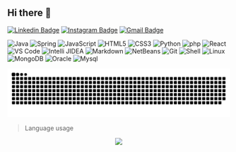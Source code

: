 ## Hi there 👋

[![Linkedin Badge](https://img.shields.io/badge/-Adam-blue?style=flat&logo=Linkedin&logoColor=white&link=https://www.linkedin.com/in/adam-schlee/)](https://www.linkedin.com/in/adam-schlee/)
[![Instagram Badge](https://img.shields.io/badge/-@AdSchl2e-purple?style=flat&logo=instagram&logoColor=white&link=https://instagram.com/adschl2e/)](https://instagram.com/adschl2e)
[![Gmail Badge](https://img.shields.io/badge/-ad.schlee-c14438?style=flat&logo=Gmail&logoColor=white&link=mailto:ad.schlee@gmail.com)](mailto:ad.schlee@gmail.com)

![Java](https://img.shields.io/badge/-Java-black?style=flat-circle&logo=java)
![Spring](https://img.shields.io/badge/-Spring-black?style=flat-circle&logo=spring)
![JavaScript](https://img.shields.io/badge/-JavaScript-black?style=flat-circle&logo=javascript)
![HTML5](https://img.shields.io/badge/-HTML5-black?style=flat-circle&logo=html5) 
![CSS3](https://img.shields.io/badge/-CSS3-black?style=flat-circle&logo=css3)
![Python](https://img.shields.io/badge/-Python-black?style=flat-circle&logo=Python)
![php](https://img.shields.io/badge/-php-black?style=flat-circle&logo=php)
![React](https://img.shields.io/badge/-React-black?style=flat-circle&logo=react)
![VS Code](https://img.shields.io/badge/-VSCode-black?style=flat-circle&logo=VSCode)
![Intelli JIDEA](https://img.shields.io/badge/-IntelliJIDEA-black?style=flat-circle&logo=IntelliJIDEA) 
![Markdown](https://img.shields.io/badge/-Markdown-black?style=flat-circle&logo=markdown)
![NetBeans](https://img.shields.io/badge/-NetBeans-black?style=flat-circle&logo=netbeans)
![Git](https://img.shields.io/badge/-Git-black?style=flat-circle&logo=git)
![Shell](https://img.shields.io/badge/-Shell-black?style=flat-circle&logo=shell)
![Linux](https://img.shields.io/badge/-Linux-black?style=flat-circle&logo=Linux)
[](https://img.shields.io/badge/-GitHub-black?style=flat-circle&logo=GitHub)
![MongoDB](https://img.shields.io/badge/-MongoDB-black?style=flat-circle&logo=MongoDB)
![Oracle](https://img.shields.io/badge/-Oracle-black?style=flat-circle&logo=Oracle)
![Mysql](https://img.shields.io/badge/-Mysql-black?style=flat-circle&logo=mysql)




<picture>
  <source media="(prefers-color-scheme: dark)" srcset="https://raw.githubusercontent.com/holic-x/holic-x/output/github-contribution-grid-snake-dark.svg">
  <source media="(prefers-color-scheme: light)" srcset="https://raw.githubusercontent.com/holic-x/holic-x/output/github-contribution-grid-snake.svg">
  <img alt="github contribution grid snake animation" src="https://raw.githubusercontent.com/adorabled4/adorabled4/output/github-contribution-grid-snake.svg">
</picture>


> Language usage

<div align="center">
    <img height="200px" src="https://github-readme-stats-api-holic-x.vercel.app/api/top-langs/?username=AdSchl2E&theme=gruvbox_light&layout=compact"/>
</div>




<!--
**AdSchl2E/AdSchl2E** is a ✨ _special_ ✨ repository because its `README.md` (this file) appears on your GitHub profile.

Here are some ideas to get you started:

- 🔭 I’m currently working on ...
- 🌱 I’m currently learning ...
- 👯 I’m looking to collaborate on ...
- 🤔 I’m looking for help with ...
- 💬 Ask me about ...
- 📫 How to reach me: ...
- 😄 Pronouns: ...
- ⚡ Fun fact: ...
-->
